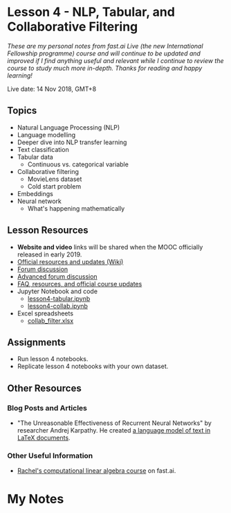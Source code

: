 # Lesson 4 - NLP, Tabular, and Collaborative Filtering

_These are my personal notes from fast.ai Live (the new International Fellowship programme) course and will continue to be updated and improved if I find anything useful and relevant while I continue to review the course to study much more in-depth. Thanks for reading and happy learning!_

Live date: 14 Nov 2018, GMT+8

## Topics

* Natural Language Processing (NLP)
* Language modelling
* Deeper dive into NLP transfer learning
* Text classification
* Tabular data
  * Continuous vs. categorical variable
* Collaborative filtering
  * MovieLens dataset
  * Cold start problem
* Embeddings
* Neural network
  * What's happening mathematically

## Lesson Resources

* **Website and video** links will be shared when the MOOC officially released in early 2019.
* [Official resources and updates (Wiki)](https://forums.fast.ai/t/lesson-4-official-resources-and-updates/30317)
* [Forum discussion](https://forums.fast.ai/t/lesson-4-in-class-discussion/30318)
* [Advanced forum discussion](https://forums.fast.ai/t/lesson-4-advanced-discussion/30319)
* [FAQ, resources, and official course updates](https://forums.fast.ai/t/faq-resources-and-official-course-updates/27934)
* Jupyter Notebook and code
  * [lesson4-tabular.ipynb](https://nbviewer.jupyter.org/github/fastai/course-v3/blob/master/nbs/dl1/lesson4-tabular.ipynb)
  * [lesson4-collab.ipynb](https://nbviewer.jupyter.org/github/fastai/course-v3/blob/master/nbs/dl1/lesson4-collab.ipynb)
* Excel spreadsheets
  * [collab_filter.xlsx](https://github.com/fastai/course-v3/blob/master/files/xl/collab_filter.xlsx)

## Assignments

* Run lesson 4 notebooks.
* Replicate lesson 4 notebooks with your own dataset.

## Other Resources

### Blog Posts and Articles

* "The Unreasonable Effectiveness of Recurrent Neural Networks" by researcher Andrej Karpathy. He created [a language model of text in LaTeX documents](http://karpathy.github.io/2015/05/21/rnn-effectiveness/).

### Other Useful Information

* [Rachel's computational linear algebra course](https://github.com/fastai/numerical-linear-algebra/blob/master/README.md) on fast.ai.

# My Notes